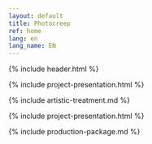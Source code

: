 ```yaml
---
layout: default
title: Photocreep
ref: home
lang: en
lang_name: EN
---
```


{% include header.html %}

{% include project-presentation.html %}

<div id="artistic-treatment"></div>
{% include artistic-treatment.md %}

{% include project-presentation.html %}

<div id="production-package"></div>
{% include production-package.md %}
